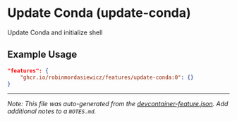 
# Update Conda (update-conda)

Update Conda and initialize shell

## Example Usage

```json
"features": {
    "ghcr.io/robinmordasiewicz/features/update-conda:0": {}
}
```





---

_Note: This file was auto-generated from the [devcontainer-feature.json](https://github.com/robinmordasiewicz/features/blob/main/src/update-conda/devcontainer-feature.json).  Add additional notes to a `NOTES.md`._
